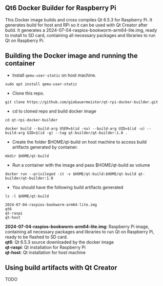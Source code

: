 ## Qt6 Docker Builder for Raspberry Pi

This Docker image builds and cross compiles Qt 6.5.3 for Raspberry Pi. 
It generates build for host and RPi so it can be used with Qt Creator after build. 
It generates a 2024-07-04-raspios-bookworm-arm64-lite.img, ready to install to SD card, containing all necessary packages and libraries to run Qt on Raspberry Pi. 

## Building the Docker image and running the container

- Install `qemu-user-static` on host machine.

```
sudo apt install qemu-user-static
```

- Clone this repo.

```
git clone https://github.com/giobauermeister/qt-rpi-docker-builder.git
```

- cd to cloned repo and build docker image

```
cd qt-rpi-docker-builder

docker build --build-arg USER=$(id -nu) --build-arg UID=$(id -u) --build-arg GID=$(id -g) --tag qt-builder/qt-builder:1.0 .
```

- Create the folder $HOME/qt-build on host machine to access build artifacts generated by container.

```
mkdir $HOME/qt-build
```

- Run a container with the image and pass $HOME/qt-build as volume

```
docker run --privileged -it -v $HOME/qt-build:$HOME/qt-build qt-builder/qt-builder:1.0
```

- You should have the following build artifacts generated

```
ls -l $HOME/qt-build

2024-07-04-raspios-bookworm-arm64-lite.img
qt6
qt-raspi
qt-host
```

**2024-07-04-raspios-bookworm-arm64-lite.img**: Raspberry Pi image, containing all necessary packages and libraries to run Qt on Raspberry Pi, ready to be flashed to SD card.  
**qt6**: Qt 6.5.3 source downloaded by the docker image  
**qt-raspi**: Qt installation for Raspberry Pi  
**qt-host**: Qt installation for host machine  

## Using build artifacts with Qt Creator

TODO
